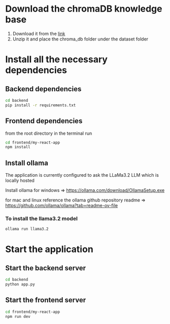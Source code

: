 # Download the chromaDB knowledge base
1) Download it from the [link](https://drive.google.com/file/d/1ZABuouQFPBZghdsWz3FRF5-pj7yMnZyX/view?usp=sharing)
2) Unzip it and place the chroma_db folder under the dataset folder

# Install all the necessary dependencies

## Backend dependencies
```bash
cd backend
pip install -r requirements.txt
```

## Frontend dependencies
from the root directory in the terminal run
```bash
cd frontend/my-react-app
npm install
```

## Install ollama
The application is currently configured to ask the LLaMa3.2 LLM which is locally hosted

Install ollama for windows => https://ollama.com/download/OllamaSetup.exe

for mac and linux reference the ollama github repository readme =>  https://github.com/ollama/ollama?tab=readme-ov-file

### To install the llama3.2 model
```bash
ollama run llama3.2
```

# Start the application
## Start the backend server
```bash
cd backend
python app.py
```
## Start the frontend server
```bash
cd frontend/my-react-app
npm run dev
```